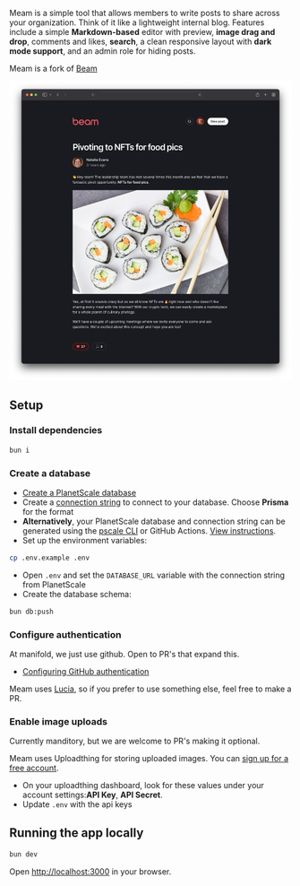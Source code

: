 Meam is a simple tool that allows members to write posts to share across your
organization. Think of it like a lightweight internal blog. Features include a
simple **Markdown-based** editor with preview, **image drag and drop**, comments
and likes, **search**, a clean responsive layout with **dark mode support**, and
an admin role for hiding posts.

Meam is a fork of [Beam](https://github.com/planetscale/beam)

<img src="src/public/images/screenshot.png" width="690" />

## Setup

### Install dependencies

```bash
bun i
```

### Create a database

- [Create a PlanetScale database](https://planetscale.com/docs/tutorials/planetscale-quick-start-guide#create-a-database)
- Create a
  [connection string](https://planetscale.com/docs/concepts/connection-strings#creating-a-password)
  to connect to your database. Choose **Prisma** for the format
- **Alternatively**, your PlanetScale database and connection string can be
  generated using the [pscale CLI](https://github.com/planetscale/cli) or GitHub
  Actions. [View instructions](doc/pscale-actions-setup.md).
- Set up the environment variables:

```bash
cp .env.example .env
```

- Open `.env` and set the `DATABASE_URL` variable with the connection string
  from PlanetScale
- Create the database schema:

```bash
bun db:push
```

### Configure authentication

At manifold, we just use github. Open to PR's that expand this.

- [Configuring GitHub authentication](doc/github_setup.md)

Meam uses [Lucia](https://lucia-auth.com/), so if you prefer to use something
else, feel free to make a PR.

### Enable image uploads 

Currently manditory, but we are welcome to PR's making it optional.

Meam uses Uploadthing for storing uploaded images. You can
[sign up for a free account](https://uploadthing.com/).

- On your uploadthing dashboard, look for these values under your account
  settings:**API Key**, **API Secret**.
- Update `.env` with the api keys

## Running the app locally

```bash
bun dev
```

Open [http://localhost:3000](http://localhost:3000) in your browser.
